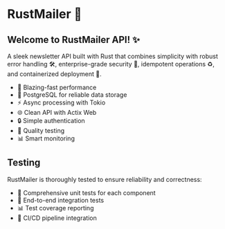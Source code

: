# RustMailer 📮

## Welcome to RustMailer API! ✨

A sleek newsletter API built with Rust that combines simplicity with robust error handling 🛠️, enterprise-grade security 🔐, idempotent operations ♻️, and containerized deployment 🐳.

- 🦀 Blazing-fast performance
- 🐘 PostgreSQL for reliable data storage
- ⚡ Async processing with Tokio
- 🌐 Clean API with Actix Web
- 🔒 Simple authentication
- 🧪 Quality testing
- 📊 Smart monitoring

## Testing

RustMailer is thoroughly tested to ensure reliability and correctness:

- 🧪 Comprehensive unit tests for each component
- 🔄 End-to-end integration tests
- 📊 Test coverage reporting
- 🚀 CI/CD pipeline integration